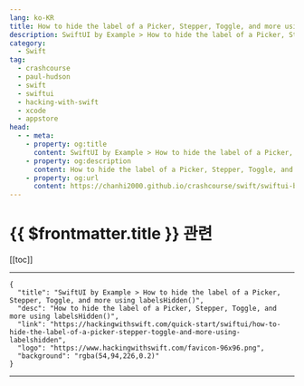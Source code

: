 ```yaml
---
lang: ko-KR
title: How to hide the label of a Picker, Stepper, Toggle, and more using labelsHidden()
description: SwiftUI by Example > How to hide the label of a Picker, Stepper, Toggle, and more using labelsHidden()
category:
  - Swift
tag: 
  - crashcourse
  - paul-hudson
  - swift
  - swiftui
  - hacking-with-swift
  - xcode
  - appstore
head:
  - - meta:
    - property: og:title
      content: SwiftUI by Example > How to hide the label of a Picker, Stepper, Toggle, and more using labelsHidden()
    - property: og:description
      content: How to hide the label of a Picker, Stepper, Toggle, and more using labelsHidden()
    - property: og:url
      content: https://chanhi2000.github.io/crashcourse/swift/swiftui-by-example/06-user-interface-controls/how-to-hide-the-label-of-a-picker-stepper-toggle-and-more-using-labelshidden.html
---
```


# {{ $frontmatter.title }} 관련

[[toc]]

---

```component VPCard
{
  "title": "SwiftUI by Example > How to hide the label of a Picker, Stepper, Toggle, and more using labelsHidden()",
  "desc": "How to hide the label of a Picker, Stepper, Toggle, and more using labelsHidden()",
  "link": "https://hackingwithswift.com/quick-start/swiftui/how-to-hide-the-label-of-a-picker-stepper-toggle-and-more-using-labelshidden",
  "logo": "https://www.hackingwithswift.com/favicon-96x96.png",
  "background": "rgba(54,94,226,0.2)"
}
```

---

<TagLinks />